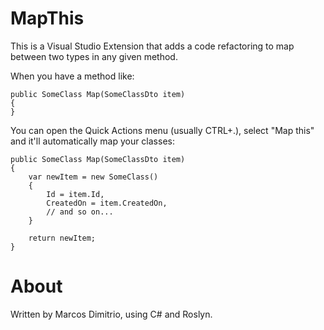 # MapThis

This is a Visual Studio Extension that adds a code refactoring 
to map between two types in any given method.

When you have a method like:

    public SomeClass Map(SomeClassDto item)
    {
    }
    
You can open the Quick Actions menu (usually CTRL+.), select "Map 
this" and it'll automatically map your classes:

    public SomeClass Map(SomeClassDto item)
    {
        var newItem = new SomeClass()
        {
            Id = item.Id,
            CreatedOn = item.CreatedOn,
            // and so on...
        }

        return newItem;
    }

# About

Written by Marcos Dimitrio, using C# and Roslyn.